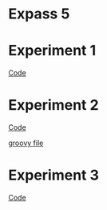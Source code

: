 # Expass 5

# Experiment 1
[Code](https://github.com/erlendtorsvik/dat250_1/tree/master/assignment5/demo)

# Experiment 2
[Code](https://github.com/erlendtorsvik/dat250_1/tree/master/assignment5/spring-boot)

[groovy file](https://github.com/erlendtorsvik/dat250_1/blob/master/assignment5/app.groovy)

# Experiment 3
[Code](https://github.com/erlendtorsvik/dat250_1/tree/master/assignment5/rest-service)
